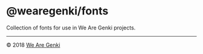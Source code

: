 # @wearegenki/fonts

Collection of fonts for use in We Are Genki projects.

-----

© 2018 [We Are Genki](https://wearegenki.com)
